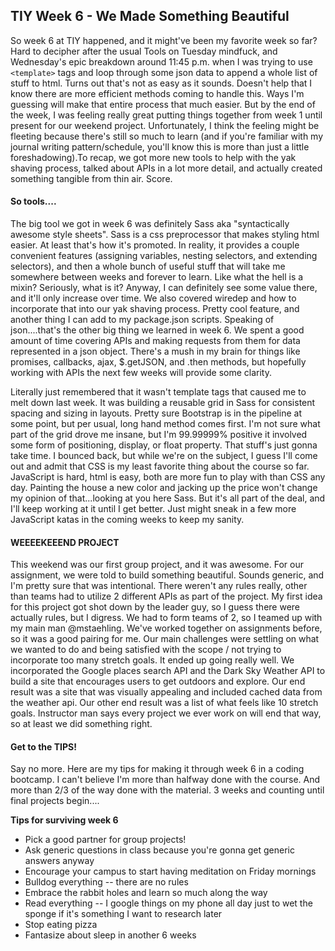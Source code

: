 ## TIY Week 6 - We Made Something Beautiful

So week 6 at TIY happened, and it might've been my favorite week so far? Hard to decipher after the usual Tools on Tuesday mindfuck, and Wednesday's epic breakdown around 11:45 p.m. when I was trying to use `<template>` tags and loop through some json data to append a whole list of stuff to html. Turns out that's not as easy as it sounds. Doesn't help that I know there are more efficient methods coming to handle this. Ways I'm guessing will make that entire process that much easier. But by the end of the week, I was feeling really great putting things together from week 1 until present for our weekend project. Unfortunately, I think the feeling might be fleeting because there's still so much to learn (and if you're familiar with my journal writing pattern/schedule, you'll know this is more than just a little foreshadowing).To recap, we got more new tools to help with the yak shaving process, talked about APIs in a lot more detail, and actually created something tangible from thin air. Score.

#### So tools....

The big tool we got in week 6 was definitely Sass aka "syntactically awesome style sheets". Sass is a css preprocessor that makes styling html easier. At least that's how it's promoted. In reality, it provides a couple convenient features (assigning variables, nesting selectors, and extending selectors), and then a whole bunch of useful stuff that will take me somewhere between weeks and forever to learn. Like what the hell is a mixin? Seriously, what is it? Anyway, I can definitely see some value there, and it'll only increase over time. We also covered wiredep and how to incorporate that into our yak shaving process. Pretty cool feature, and another thing I can add to my package.json scripts. Speaking of json....that's the other big thing we learned in week 6. We spent a good amount of time covering APIs and making requests from them for data represented in a json object. There's a mush in my brain for things like promises, callbacks, ajax, $.getJSON, and .then methods, but hopefully working with APIs the next few weeks will provide some clarity.

Literally just remembered that it wasn't template tags that caused me to melt down last week. It was building a reusable grid in Sass for consistent spacing and sizing in layouts. Pretty sure Bootstrap is in the pipeline at some point, but per usual, long hand method comes first. I'm not sure what part of the grid drove me insane, but I'm 99.99999% positive it involved some form of positioning, display, or float property. That stuff's just gonna take time. I bounced back, but while we're on the subject, I guess I'll come out and admit that CSS is my least favorite thing about the course so far. JavaScript is hard, html is easy, both are more fun to play with than CSS any day. Painting the house a new color and jacking up the price won't change my opinion of that...looking at you here Sass. But it's all part of the deal, and I'll keep working at it until I get better. Just might sneak in a few more JavaScript katas in the coming weeks to keep my sanity.

#### WEEEEKEEEND PROJECT

This weekend was our first group project, and it was awesome. For our assignment, we were told to build something beautiful. Sounds generic, and I'm pretty sure that was intentional. There weren't any rules really, other than teams had to utilize 2 different APIs as part of the project. My first idea for this project got shot down by the leader guy, so I guess there were actually rules, but I digress. We had to form teams of 2, so I teamed up with my main man @mstaehling. We've worked together on assignments before, so it was a good pairing for me. Our main challenges were settling on what we wanted to do and being satisfied with the scope / not trying to incorporate too many stretch goals. It ended up going really well. We incorporated the Google places search API and the Dark Sky Weather API to build a site that encourages users to get outdoors and explore. Our end result was a site that was visually appealing and included cached data from the weather api. Our other end result was a list of what feels like 10 stretch goals. Instructor man says every project we ever work on will end that way, so at least we did something right.

#### Get to the TIPS!

Say no more. Here are my tips for making it through week 6 in a coding bootcamp. I can't believe I'm more than halfway done with the course. And more than 2/3 of the way done with the material. 3 weeks and counting until final projects begin....

**Tips for surviving week 6**
  * Pick a good partner for group projects!
  * Ask generic questions in class because you're gonna get generic answers anyway
  * Encourage your campus to start having meditation on Friday mornings
  * Bulldog everything -- there are no rules
  * Embrace the rabbit holes and learn so much along the way
  * Read everything -- I google things on my phone all day just to wet the sponge if it's something I want to research later
  * Stop eating pizza
  * Fantasize about sleep in another 6 weeks
